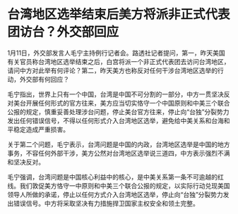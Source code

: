 # 台湾地区选举结束后美方将派非正式代表团访台？外交部回应

1月11日，外交部发言人毛宁主持例行记者会。路透社记者提问，第一，昨天美国有关官员称台湾地区选举结束之后，白宫将派一个非正式代表团去访问台湾地区，请问中方对此举有何评论？第二，昨天美方也称反对任何干涉台湾地区选举的行动，外交部有何回应？

毛宁指出，世界上只有一个中国，台湾是中国不可分割的一部分，中方一贯坚决反对美台开展任何形式的官方往来，美方应当切实恪守一个中国原则和中美三个联合公报的规定，慎重妥善处理涉台问题，停止美台官方往来，停止向“台独”分裂势力发出任何错误信号，不得以任何形式介入台湾地区选举，避免给中美关系和台海和平稳定造成严重损害。

关于第二个问题，毛宁表示，台湾问题是中国的内政，台湾地区选举是中国的地方事务，不容任何外部干涉，美方公然对台湾地区选举说三道四，中方表示强烈不满和坚决反对。

毛宁强调，台湾问题是中国核心利益中的核心，是中美关系第一条不可逾越的红线。我们敦促美方恪守一中原则和中美三个联合公报的规定，以实际行动兑现美国领导人所做的承诺，停止以任何方式介入台湾地区选举，停止向“台独”分裂势力发出错误信号。中方将采取坚决有力措施捍卫国家主权安全和领土完整。


